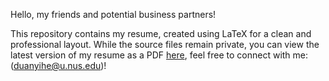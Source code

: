 Hello, my friends and potential business partners!

This repository contains my resume, created using LaTeX for a clean and professional layout. While the source files remain private, you can view the latest version of my resume as a PDF [here](https://github.com/Alanduan21/CV/blob/main/Duan_Yihe_CV.pdf), feel free to connect with me: (duanyihe@u.nus.edu)!
